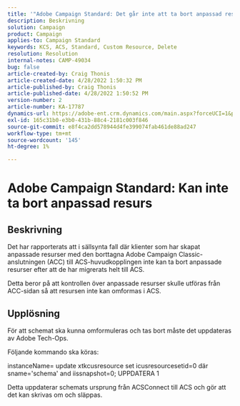 ```yaml
---
title: '"Adobe Campaign Standard: Det går inte att ta bort anpassad resurs'
description: Beskrivning
solution: Campaign
product: Campaign
applies-to: Campaign Standard
keywords: KCS, ACS, Standard, Custom Resource, Delete
resolution: Resolution
internal-notes: CAMP-49034
bug: false
article-created-by: Craig Thonis
article-created-date: 4/28/2022 1:50:32 PM
article-published-by: Craig Thonis
article-published-date: 4/28/2022 1:50:52 PM
version-number: 2
article-number: KA-17787
dynamics-url: https://adobe-ent.crm.dynamics.com/main.aspx?forceUCI=1&pagetype=entityrecord&etn=knowledgearticle&id=2fd7af29-fac6-ec11-a7b6-0022480a10ee
exl-id: 165c31b0-e3b0-431b-88c4-2181c003f846
source-git-commit: e8f4ca2dd578944d4fe399074fab461de88ad247
workflow-type: tm+mt
source-wordcount: '145'
ht-degree: 1%

---
```


# Adobe Campaign Standard: Kan inte ta bort anpassad resurs

## Beskrivning


Det har rapporterats att i sällsynta fall där klienter som har skapat anpassade resurser med den borttagna Adobe Campaign Classic-anslutningen (ACC) till ACS-huvudkopplingen inte kan ta bort anpassade resurser efter att de har migrerats helt till ACS.

Detta beror på att kontrollen över anpassade resurser skulle utföras från ACC-sidan så att resursen inte kan omformas i ACS.


## Upplösning


För att schemat ska kunna omformuleras och tas bort måste det uppdateras av Adobe Tech-Ops.

Följande kommando ska köras:

instanceName= update xtkcusresource set icusresourcesetid=0 där sname=&#39;schema&#39; and iissnapshot=0; UPPDATERA 1

Detta uppdaterar schemats ursprung från ACSConnect till ACS och gör att det kan skrivas om och släppas.
